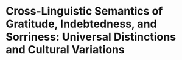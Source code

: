 # Cross-Linguistic Semantics of Gratitude, Indebtedness, and Sorriness: Universal Distinctions and Cultural Variations